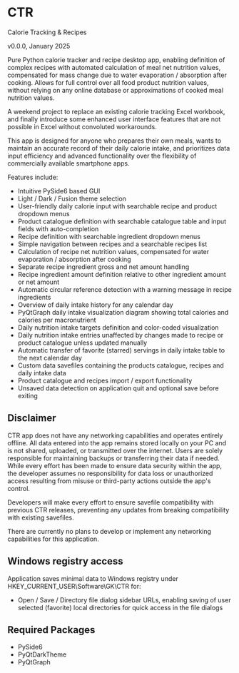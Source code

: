 # CTR
Calorie Tracking & Recipes

v0.0.0, January 2025

Pure Python calorie tracker and recipe desktop app, enabling definition
of complex recipes with automated calculation of meal net nutrition values,
compensated for mass change due to water evaporation / absorption after cooking. 
Allows for full control over all food product nutrition values, without
relying on any online database or approximations of cooked meal nutrition values.

A weekend project to replace an existing calorie tracking Excel workbook, and
finally introduce some enhanced user interface features that are not possible
in Excel without convoluted workarounds.

This app is designed for anyone who prepares their own meals, wants to maintain an
accurate record of their daily calorie intake, and prioritizes data input efficiency
and advanced functionality over the flexibility of commercially available smartphone apps.

Features include:
  - Intuitive PySide6 based GUI
  - Light / Dark / Fusion theme selection
  - User-friendly daily calorie input with searchable recipe and product dropdown menus
  - Product catalogue definition with searchable catalogue table and input fields with auto-completion
  - Recipe definition with searchable ingredient dropdown menus
  - Simple navigation between recipes and a searchable recipes list
  - Calculation of recipe net nutrition values, compensated for water evaporation / absorption after cooking
  - Separate recipe ingredient gross and net amount handling
  - Recipe ingredient amount definition relative to other ingredient amount or net amount
  - Automatic circular reference detection with a warning message in recipe ingredients
  - Overview of daily intake history for any calendar day
  - PyQtGraph daily intake visualization diagram showing total calories and calories per macronutrient
  - Daily nutrition intake targets definition and color-coded visualization
  - Daily nutrition intake entries unaffected by changes made to recipe or product catalogue unless updated manually
  - Automatic transfer of favorite (starred) servings in daily intake table to the next calendar day
  - Custom data savefiles containing the products catalogue, recipes and daily intake data
  - Product catalogue and recipes import / export functionality
  - Unsaved data detection on application quit and optional save before exiting

## Disclaimer

CTR app does not have any networking capabilities and operates entirely offline. All data entered into
the app remains stored locally on your PC and is not shared, uploaded, or transmitted over the internet.
Users are solely responsible for maintaining backups or transferring their data if needed.
While every effort has been made to ensure data security within the app, the developer assumes no responsibility
for data loss or unauthorized access resulting from misuse or third-party actions outside the app's control.

Developers will make every effort to ensure savefile compatibility with previous CTR releases,
preventing any updates from breaking compatibility with existing savefiles.

There are currently no plans to develop or implement any networking capabilities for this application.

## Windows registry access
Application saves minimal data to Windows registry under HKEY_CURRENT_USER\Software\GK\CTR for:
  - Open / Save / Directory file dialog sidebar URLs, enabling saving of user selected (favorite) local directories for quick access in the file dialogs

## Required Packages
  - PySide6
  - PyQtDarkTheme
  - PyQtGraph
